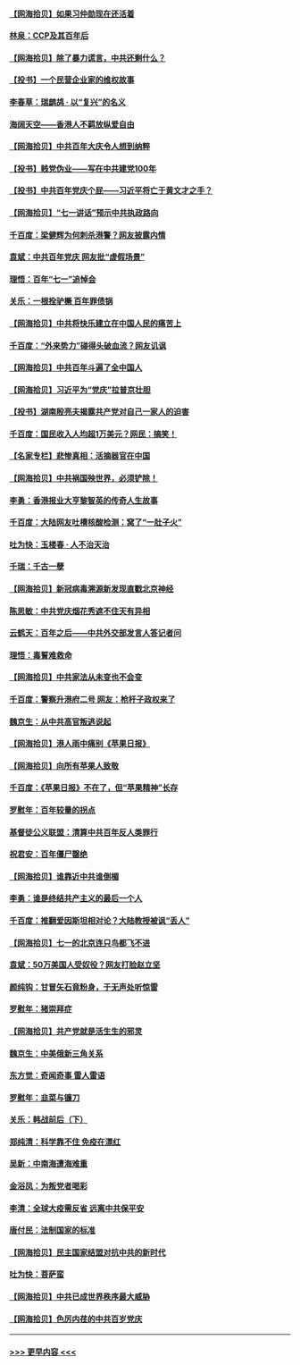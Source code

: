 #### [【网海拾贝】如果习仲勋现在还活着](../pages/nsc993/n13073410.md?t=07081251) 
#### [林泉：CCP及其百年后](../pages/nsc993/n13073226.md?t=07081251) 
#### [【网海拾贝】除了暴力谎言，中共还剩什么？](../pages/nsc993/n13071082.md?t=07081251) 
#### [【投书】一个民营企业家的维权故事](../pages/nsc993/n13070932.md?t=07081251) 
#### [李春草：瑞鹧鸪 · 以“复兴”的名义](../pages/nsc993/n13069984.md?t=07081251) 
#### [海阔天空——香港人不羁放纵爱自由](../pages/nsc993/n13069407.md?t=07081251) 
#### [【网海拾贝】中共百年大庆令人想到纳粹](../pages/nsc993/n13068483.md?t=07081251) 
#### [【投书】贱党伪业——写在中共建党100年](../pages/nsc993/n13067843.md?t=07081251) 
#### [【投书】中共百年党庆个屁——习近平将亡于黄文才之手？](../pages/nsc993/n13067425.md?t=07081251) 
#### [【网海拾贝】“七一讲话”预示中共执政路向](../pages/nsc993/n13066434.md?t=07081251) 
#### [千百度：梁健辉为何刺杀港警？网友披露内情](../pages/nsc993/n13066979.md?t=07081251) 
#### [袁斌：中共百年党庆 网友批“虚假场景”](../pages/nsc993/n13066385.md?t=07081251) 
#### [理悟：百年“七一”追悼会](../pages/nsc993/n13066106.md?t=07081251) 
#### [关乐：一根拴驴橛 百年罪债锅](../pages/nsc993/n13066089.md?t=07081251) 
#### [【网海拾贝】中共将快乐建立在中国人民的痛苦上](../pages/nsc993/n13064939.md?t=07081251) 
#### [千百度：“外来势力”碰得头破血流？网友讥讽](../pages/nsc993/n13064878.md?t=07081251) 
#### [【网海拾贝】中共百年斗遍了全中国人](../pages/nsc993/n13060020.md?t=07081251) 
#### [【网海拾贝】习近平为“党庆”拉普京壮胆](../pages/nsc993/n13057781.md?t=07081251) 
#### [【投书】湖南殷亮夫揭露共产党对自己一家人的迫害](../pages/nsc993/n13057744.md?t=07081251) 
#### [千百度：国民收入人均超1万美元？网民：搞笑！](../pages/nsc993/n13057692.md?t=07081251) 
#### [【名家专栏】悲惨真相：活摘器官在中国](../pages/nsc993/n13056611.md?t=07081251) 
#### [【网海拾贝】中共祸国殃世界，必须铲除！](../pages/nsc993/n13056011.md?t=07081251) 
#### [李勇：香港报业大亨黎智英的传奇人生故事](../pages/nsc993/n13055258.md?t=07081251) 
#### [千百度：大陆网友吐槽核酸检测：窝了“一肚子火”](../pages/nsc993/n13055194.md?t=07081251) 
#### [吐为快：玉楼春 · 人不治天治](../pages/nsc993/n13054028.md?t=07081251) 
#### [千瑞：千古一孽](../pages/nsc993/n13054016.md?t=07081251) 
#### [【网海拾贝】新冠病毒溯源新发现直戳北京神经](../pages/nsc993/n13052425.md?t=07081251) 
#### [陈思敏：中共党庆烟花秀遮不住天有异相](../pages/nsc993/n13052020.md?t=07081251) 
#### [云鹤天：百年之后——中共外交部发言人答记者问](../pages/nsc993/n13051604.md?t=07081251) 
#### [理悟：毒誓难救命](../pages/nsc993/n13051601.md?t=07081251) 
#### [【网海拾贝】中共家法从未变也不会变](../pages/nsc993/n13050366.md?t=07081251) 
#### [千百度：警察升港府二号 网友：枪杆子政权来了](../pages/nsc993/n13050261.md?t=07081251) 
#### [魏京生：从中共高官叛逃说起](../pages/nsc993/n13048997.md?t=07081251) 
#### [【网海拾贝】港人雨中痛别《苹果日报》](../pages/nsc993/n13048941.md?t=07081251) 
#### [【网海拾贝】向所有苹果人致敬](../pages/nsc993/n13046795.md?t=07081251) 
#### [千百度：《苹果日报》不在了，但“苹果精神”长存](../pages/nsc993/n13046703.md?t=07081251) 
#### [罗慰年：百年较量的拐点](../pages/nsc993/n13046542.md?t=07081251) 
#### [基督徒公义联盟：清算中共百年反人类罪行](../pages/nsc993/n13046499.md?t=07081251) 
#### [祝君安：百年僵尸罄绝](../pages/nsc993/n13045595.md?t=07081251) 
#### [【网海拾贝】谁靠近中共谁倒楣](../pages/nsc993/n13044667.md?t=07081251) 
#### [李勇：谁是终结共产主义的最后一个人](../pages/nsc993/n13044397.md?t=07081251) 
#### [千百度：推翻爱因斯坦相对论？大陆教授被讽“丢人”](../pages/nsc993/n13043908.md?t=07081251) 
#### [【网海拾贝】七一的北京连只鸟都飞不进](../pages/nsc993/n13041377.md?t=07081251) 
#### [袁斌：50万美国人受奴役？网友打脸赵立坚](../pages/nsc993/n13041330.md?t=07081251) 
#### [颜纯钩：甘冒矢石竟粉身，于无声处听惊雷](../pages/nsc993/n13041140.md?t=07081251) 
#### [罗慰年：猪崇拜症](../pages/nsc993/n13041071.md?t=07081251) 
#### [【网海拾贝】共产党就是活生生的邪灵](../pages/nsc993/n13036627.md?t=07081251) 
#### [魏京生：中美俄新三角关系](../pages/nsc993/n13035986.md?t=07081251) 
#### [东方觉：奇闻奇事 雷人雷语](../pages/nsc993/n13035878.md?t=07081251) 
#### [罗慰年：韭菜与镰刀](../pages/nsc993/n13034374.md?t=07081251) 
#### [关乐：韩战前后（下）](../pages/nsc993/n13034113.md?t=07081251) 
#### [郑纯清：科学靠不住 免疫在漂红](../pages/nsc993/n13034093.md?t=07081251) 
#### [吴新：中南海遭海难重](../pages/nsc993/n13034084.md?t=07081251) 
#### [金浴凤：为叛党者喝彩](../pages/nsc993/n13034058.md?t=07081251) 
#### [李清：全球大疫需反省 远离中共保平安](../pages/nsc993/n13033784.md?t=07081251) 
#### [唐付民：法制国家的标准](../pages/nsc993/n13032944.md?t=07081251) 
#### [【网海拾贝】民主国家结盟对抗中共的新时代](../pages/nsc993/n13031717.md?t=07081251) 
#### [吐为快：菩萨蛮](../pages/nsc993/n13030033.md?t=07081251) 
#### [【网海拾贝】中共已成世界秩序最大威胁](../pages/nsc993/n13028138.md?t=07081251) 
#### [【网海拾贝】色厉内荏的中共百岁党庆](../pages/nsc993/n13025582.md?t=07081251) 

----
#### [ >>> 更早内容 <<< ](../indexes/nsc993-earlier.md)
